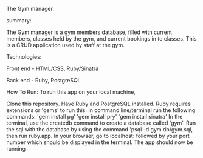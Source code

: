 The Gym manager.

summary:

The Gym manager is a gym members database, filled with current members, classes held by the gym, and current bookings in to classes. This is a CRUD application
used by staff at the gym.

Technologies:

Front end - HTML/CSS, Ruby/Sinatra

Back end - Ruby, PostgreSQL

How To Run:
To run this app on your local machine,

Clone this repository.
Have Ruby and PostgreSQL installed.
Ruby requires extensions or 'gems' to run this. In command line/terminal run the following commands:
'gem install pg'
'gem install pry'
'gem install sinatra'
In the terminal, use the createdb command to create a database called 'gym'.
Run the sql with the database by using the command 'psql -d gym db/gym.sql, then run ruby.app.
In your browser, go to localhost: followed by your port number which should be displayed in the terminal.
The app should now be running

